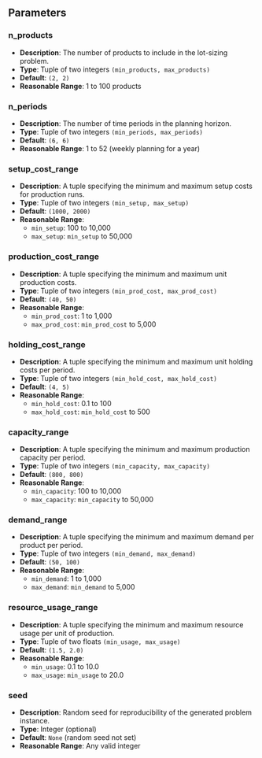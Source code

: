 ## Parameters

### n_products
- **Description**: The number of products to include in the lot-sizing problem.
- **Type**: Tuple of two integers `(min_products, max_products)`
- **Default**: `(2, 2)`
- **Reasonable Range**: 1 to 100 products

### n_periods
- **Description**: The number of time periods in the planning horizon.
- **Type**: Tuple of two integers `(min_periods, max_periods)`
- **Default**: `(6, 6)`
- **Reasonable Range**: 1 to 52 (weekly planning for a year)

### setup_cost_range
- **Description**: A tuple specifying the minimum and maximum setup costs for production runs.
- **Type**: Tuple of two integers `(min_setup, max_setup)`
- **Default**: `(1000, 2000)`
- **Reasonable Range**:
  - `min_setup`: 100 to 10,000
  - `max_setup`: `min_setup` to 50,000

### production_cost_range
- **Description**: A tuple specifying the minimum and maximum unit production costs.
- **Type**: Tuple of two integers `(min_prod_cost, max_prod_cost)`
- **Default**: `(40, 50)`
- **Reasonable Range**:
  - `min_prod_cost`: 1 to 1,000
  - `max_prod_cost`: `min_prod_cost` to 5,000

### holding_cost_range
- **Description**: A tuple specifying the minimum and maximum unit holding costs per period.
- **Type**: Tuple of two integers `(min_hold_cost, max_hold_cost)`
- **Default**: `(4, 5)`
- **Reasonable Range**:
  - `min_hold_cost`: 0.1 to 100
  - `max_hold_cost`: `min_hold_cost` to 500

### capacity_range
- **Description**: A tuple specifying the minimum and maximum production capacity per period.
- **Type**: Tuple of two integers `(min_capacity, max_capacity)`
- **Default**: `(800, 800)`
- **Reasonable Range**:
  - `min_capacity`: 100 to 10,000
  - `max_capacity`: `min_capacity` to 50,000

### demand_range
- **Description**: A tuple specifying the minimum and maximum demand per product per period.
- **Type**: Tuple of two integers `(min_demand, max_demand)`
- **Default**: `(50, 100)`
- **Reasonable Range**:
  - `min_demand`: 1 to 1,000
  - `max_demand`: `min_demand` to 5,000

### resource_usage_range
- **Description**: A tuple specifying the minimum and maximum resource usage per unit of production.
- **Type**: Tuple of two floats `(min_usage, max_usage)`
- **Default**: `(1.5, 2.0)`
- **Reasonable Range**:
  - `min_usage`: 0.1 to 10.0
  - `max_usage`: `min_usage` to 20.0

### seed
- **Description**: Random seed for reproducibility of the generated problem instance.
- **Type**: Integer (optional)
- **Default**: `None` (random seed not set)
- **Reasonable Range**: Any valid integer
